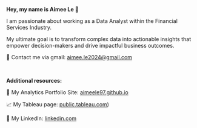**Hey, my name is Aimee Le 👋**

I am passionate about working as a Data Analyst within the Financial Services Industry.

My ultimate goal is to transform complex data into actionable insights that empower decision-makers and drive impactful business outcomes.

📩 Contact me via gmail: aimee.le2024@gmail.com
<p>&nbsp;</p>

**Additional resources:**

🔗 My Analytics Portfolio Site: [aimeele97.github.io](https://aimeele97.github.io/aimee-s_portfolio/)

📈 My Tableau page: [public.tableau.com](https://public.tableau.com/app/profile/tien.le2550/vizzes))

📲 My LinkedIn: [linkedin.com](https://www.linkedin.com/in/aimeele97)
